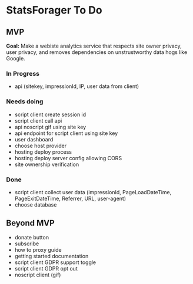 # StatsForager To Do

## MVP
**Goal:** Make a webiste analytics service that respects site owner privacy, user privacy,
and removes dependencies on unstrustworthy data hogs like Google.

### In Progress
- api (sitekey, impressionId, IP, user data from client)

### Needs doing

- script client create session id
- script client call api
- api noscript gif using site key
- api endpoint for script client using site key
- user dashboard
- choose host provider
- hosting deploy process
- hosting deploy server config allowing CORS
- site ownership verification

### Done
- script client collect user data (impressionId, PageLoadDateTime, PageExitDateTime, Referrer, URL, user-agent)
- choose database

## Beyond MVP

- donate button
- subscribe
- how to proxy guide
- getting started documentation
- script client GDPR support toggle
- script client GDPR opt out
- noscript client (gif)

